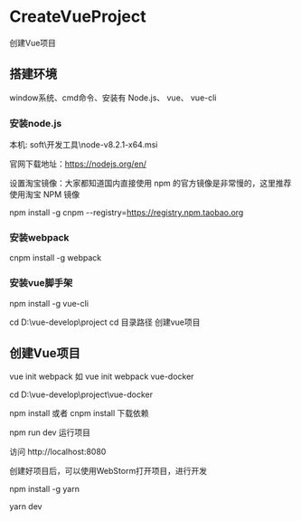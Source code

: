 # CreateVueProject

创建Vue项目

## 搭建环境

window系统、cmd命令、安装有 Node.js、 vue、 vue-cli

### 安装node.js

本机: soft\开发工具\node-v8.2.1-x64.msi

官网下载地址：https://nodejs.org/en/

设置淘宝镜像：大家都知道国内直接使用 npm 的官方镜像是非常慢的，这里推荐使用淘宝 NPM 镜像

npm install -g cnpm --registry=https://registry.npm.taobao.org

### 安装webpack

cnpm install -g webpack

### 安装vue脚手架

npm install -g vue-cli

cd D:\vue-develop\project cd 目录路径 创建vue项目

## 创建Vue项目

vue init webpack <projectName> 如 vue init webpack vue-docker

cd D:\vue-develop\project\vue-docker

npm install 或者 cnpm install 下载依赖

npm run dev 运行项目

访问 http://localhost:8080

创建好项目后，可以使用WebStorm打开项目，进行开发

npm install -g yarn

yarn dev
